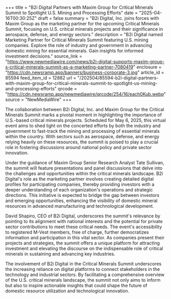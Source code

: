 +++
title = "B2i Digital Partners with Maxim Group for Critical Minerals Summit to Spotlight U.S. Mining and Processing Efforts"
date = "2025-04-16T00:30:25Z"
draft = false
summary = "B2i Digital, Inc. joins forces with Maxim Group as the marketing partner for the upcoming Critical Minerals Summit, focusing on U.S. critical minerals projects and their significance in aerospace, defense, and energy sectors."
description = "B2i Digital named Marketing Partner for Critical Minerals Summit featuring U.S. mining companies. Explore the role of industry and government in advancing domestic mining for essential minerals. Gain insights for informed investment decisions."
source_link = "https://www.newmediawire.com/news/b2i-digital-supports-maxim-group-s-critical-minerals-summit-as-a-marketing-partner-7080419"
enclosure = "https://cdn.newsramp.app/banners/business-corporate-3.jpg"
article_id = 85594
feed_item_id = 12882
url = "/202504/85594-b2i-digital-partners-with-maxim-group-for-critical-minerals-summit-to-spotlight-us-mining-and-processing-efforts"
qrcode = "https://cdn.newsramp.app/newmediawire/qrcode/254/16/each0Kub.webp"
source = "NewMediaWire"
+++

<p>The collaboration between B2i Digital, Inc. and Maxim Group for the Critical Minerals Summit marks a pivotal moment in highlighting the importance of U.S.-based critical minerals projects. Scheduled for May 6, 2025, this virtual event aims to shed light on the concerted efforts by both the industry and government to fast-track the mining and processing of essential minerals within the country. With sectors such as aerospace, defense, and energy relying heavily on these resources, the summit is poised to play a crucial role in fostering discussions around national policy and private sector innovation.</p><p>Under the guidance of Maxim Group Senior Research Analyst Tate Sullivan, the summit will feature presentations and panel discussions that delve into the challenges and opportunities within the critical minerals landscape. B2i Digital's role as the marketing partner involves creating detailed digital profiles for participating companies, thereby providing investors with a deeper understanding of each organization's operations and strategic directions. This initiative is expected to bridge the gap between investors and emerging opportunities, enhancing the visibility of domestic mineral resources in advanced manufacturing and technological development.</p><p>David Shapiro, CEO of B2i Digital, underscores the summit's relevance by pointing to its alignment with national interests and the potential for private sector contributions to meet these critical needs. The event's accessibility to registered M-Vest members, free of charge, further democratizes information and participation in this vital sector. As companies present their projects and strategies, the summit offers a unique platform for attracting investment and elevating the discourse on the indispensable role of critical minerals in sustaining and advancing key industries.</p><p>The involvement of B2i Digital in the Critical Minerals Summit underscores the increasing reliance on digital platforms to connect stakeholders in the technology and industrial sectors. By facilitating a comprehensive overview of the U.S. critical minerals landscape, the summit not only aims to inform but also to inspire actionable insights that could shape the future of domestic resource utilization and technological innovation.</p>